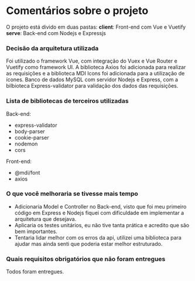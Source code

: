 Comentários sobre o projeto
===================

O projeto está divido em duas pastas:
  **client**: Front-end com Vue e Vuetify
  **serve**: Back-end com Nodejs e Expressjs

### Decisão da arquitetura utilizada 
Foi utilizado o framework Vue, com integração do Vuex e Vue Router e Vuetify como framework UI. A biblioteca Axios foi adicionada para realizar as requisições e a biblioteca MDI Icons foi adicionada para a utilização de ícones. Banco de dados MySQL com servidor Nodejs e Express, com a bilbioteca Express-validator para validação dos dados das requisições.

### Lista de bibliotecas de terceiros utilizadas 
Back-end:
- express-validator
- body-parser
- cookie-parser
- nodemon
- cors

Front-end:
- @mdi/font
- axios

### O que você melhoraria se tivesse mais tempo 
- Adicionaria Model e Controller no Back-end, visto que foi meu primeiro código em Express e Nodejs fiquei com dificuldade em implementar a arquitetura que desejava.
- Aplicaria os testes unitários, eu não tive tanta prática e acredito que são bem importantes.
- Tentaria lidar melhor com os erros da api, utilizei uma biblioteca para ajudar mas ainda senti que poderia estar melhor estruturado.

### Quais requisitos obrigatórios que não foram entregues 
Todos foram entregues.
